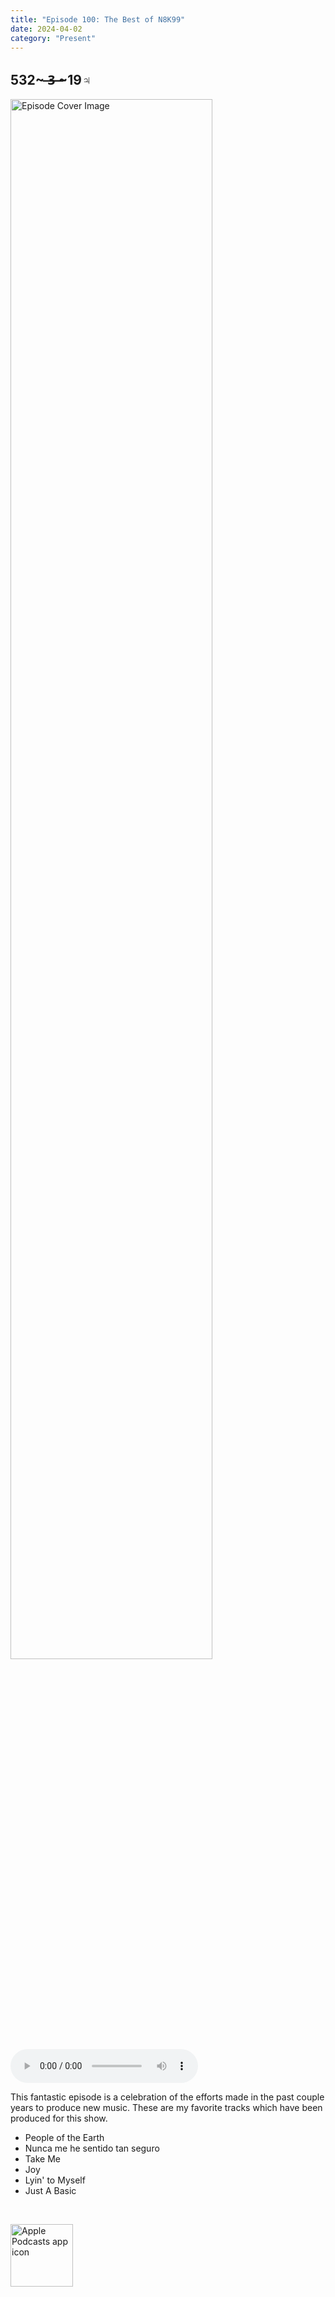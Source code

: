 ```yaml
---
title: "Episode 100: The Best of N8K99"
date: 2024-04-02
category: "Present"
---
```

## 532~ ̶3̶ ̶~19♃
<img src="https://artwork.captivate.fm/d6d72d22-f644-49bd-9a3c-0c96a16684e4/ciRrund2JTKonV9wvBZ88s0t.jpg" alt="Episode Cover Image" width=80%/>
<audio controls>
  <source src="https://podcasts.captivate.fm/media/ec44d35f-ab9e-456f-9678-08823487565e/Episode-100.mp3" type="audio/mpeg">
  Your browser does not support the audio element.
</audio>

<p>This fantastic episode is a celebration of the efforts made in the past couple years to produce new music. These are my favorite tracks which have been produced for this show. </p><ul><li>People of the Earth</li><li>Nunca me he sentido tan seguro</li><li>Take Me</li><li>Joy</li><li>Lyin' to Myself</li><li>Just A Basic</li></ul><br/>

<a href="https://podcasts.apple.com/us/podcast/living-room-music/id1608791560?tscg=30200&itsct=podcast_box_appicon&ls=1&mttnsubad=1608791560" style="display: inline-block;"><img src="https://toolbox.marketingtools.apple.com/api/v2/badges/app-icon-podcasts/standard/en-us" alt="Apple Podcasts app icon" style="width: 100px; height: 100px; vertical-align: middle; object-fit: contain;" /></a>
    